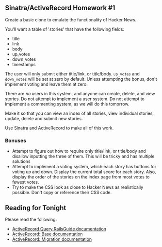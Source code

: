 ## Sinatra/ActiveRecord Homework #1

Create a basic clone to emulate the functionality of Hacker News. 

You'll want a table of 'stories' that have the following fields:

- title
- link
- body
- up_votes
- down_votes
- timestamps

The user will only submit either title/link, or title/body. `up_votes` and `down_votes` will be set at zero by default. Unless attempting the bonus, don't implement voting and leave them at zero.

There are *no* users in this system, and anyone can create, delete, and view stories. Do not attempt to implement a user system. Do not attempt to implement a commenting system, as we will do this tomorrow.

Make it so that you can view an index of all stories, view individual stories, update, delete and submit new stories. 

Use Sinatra and ActiveRecord to make all of this work. 

### Bonuses

- Attempt to figure out how to require only title/link, or title/body and disallow inputting the three of them. This will be tricky and has multiple solutions
- Attempt to implement a voting system, which each story has buttons for voting up and down. Display the current total score for each story. Also, display the order of the stories on the index page from most votes to fewest votes.
- Try to make the CSS look as close to Hacker News as realistically possible. Don't copy or reference their CSS code. 

## Reading for Tonight

Please read the following: 

- [ActiveRecord Query RailsGuide documentation](http://guides.rubyonrails.org/active_record_querying.html)
- [ActiveRecord::Base documentation](http://api.rubyonrails.org/classes/ActiveRecord/Base.html_)
- [ActiveRecord::Migration documentation](http://api.rubyonrails.org/classes/ActiveRecord/Migration.html)
